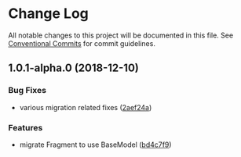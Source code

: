 # Change Log

All notable changes to this project will be documented in this file.
See [Conventional Commits](https://conventionalcommits.org) for commit guidelines.

## 1.0.1-alpha.0 (2018-12-10)


### Bug Fixes

* various migration related fixes ([2aef24a](https://gitlab.coko.foundation/pubsweet/pubsweet/commit/2aef24a))


### Features

* migrate Fragment to use BaseModel ([bd4c7f9](https://gitlab.coko.foundation/pubsweet/pubsweet/commit/bd4c7f9))
